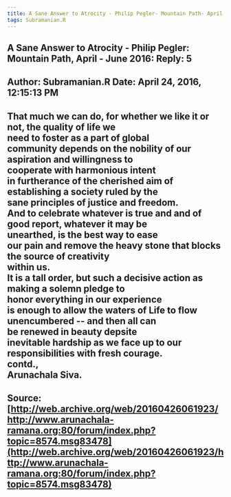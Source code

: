 ```yaml
--- 
title: A Sane Answer to Atrocity - Philip Pegler- Mountain Path- April - June 2016- Reply- 5   
tags: Subramanian.R  
---  
```

##  A Sane Answer to Atrocity - Philip Pegler: Mountain Path, April - June 2016: Reply: 5  
Author: Subramanian.R       Date: April 24, 2016, 12:15:13 PM  
---  
That much we can do, for whether we like it or not, the quality of life we  
need to foster as a part of global   
community depends on the nobility of our aspiration and willingness to  
cooperate with harmonious intent   
in furtherance of the cherished aim of establishing a society ruled by the  
sane principles of justice and freedom.   
And to celebrate whatever is true and and of good report, whatever it may be  
unearthed, is the best way to ease   
our pain and remove the heavy stone that blocks the source of creativity  
within us.   
It is a tall order, but such a decisive action as making a solemn pledge to  
honor everything in our experience   
is enough to allow the waters of Life to flow unencumbered -- and then all can  
be renewed in beauty depsite   
inevitable hardship as we face up to our responsibilities with fresh courage.   
contd.,   
Arunachala Siva.
 ---  
Source:[http://web.archive.org/web/20160426061923/http://www.arunachala-ramana.org:80/forum/index.php?topic=8574.msg83478](http://web.archive.org/web/20160426061923/http://www.arunachala-ramana.org:80/forum/index.php?topic=8574.msg83478)   
---  

